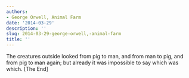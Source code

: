 ```yaml
---
authors:
- George Orwell, Animal Farm
date: '2014-03-29'
description: ''
slug: 2014-03-29-george-orwell,-animal-farm
title: ''
---
```

The creatures outside looked from pig to man, and from man to pig, and from pig to man again; but already it was impossible to say which was which. [The End]



